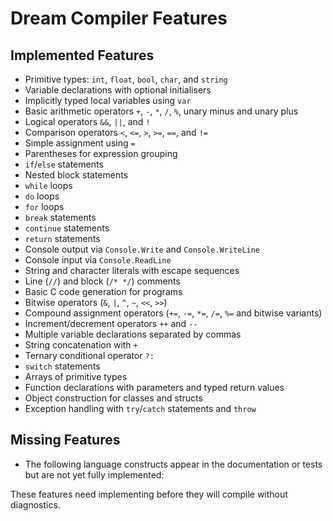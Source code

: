 # Dream Compiler Features

## Implemented Features

- Primitive types: `int`, `float`, `bool`, `char`, and `string`
- Variable declarations with optional initialisers
- Implicitly typed local variables using `var`
- Basic arithmetic operators `+`, `-`, `*`, `/`, `%`, unary minus and unary plus
- Logical operators `&&`, `||`, and `!`
- Comparison operators `<`, `<=`, `>`, `>=`, `==`, and `!=`
- Simple assignment using `=`
- Parentheses for expression grouping
- `if`/`else` statements
- Nested block statements
- `while` loops
- `do` loops
- `for` loops
- `break` statements
- `continue` statements
- `return` statements
- Console output via `Console.Write` and `Console.WriteLine`
- Console input via `Console.ReadLine`
- String and character literals with escape sequences
- Line (`//`) and block (`/* */`) comments
- Basic C code generation for programs
- Bitwise operators (`&`, `|`, `^`, `~`, `<<`, `>>`)
- Compound assignment operators (`+=`, `-=`, `*=`, `/=`, `%=` and bitwise variants)
- Increment/decrement operators `++` and `--`
- Multiple variable declarations separated by commas
- String concatenation with `+`
- Ternary conditional operator `?:`
- `switch` statements
- Arrays of primitive types
- Function declarations with parameters and typed return values
- Object construction for classes and structs
- Exception handling with `try`/`catch` statements and `throw`

## Missing Features

- The following language constructs appear in the documentation or tests but are not yet fully implemented:


These features need implementing before they will compile without diagnostics.

